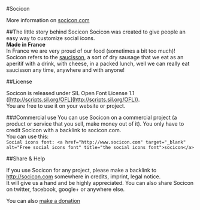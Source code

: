 #Socicon

More information on [socicon.com](http://socicon.com/)

##The little story behind Socicon
Socicon was created to give people an easy way to customize social icons.  
**Made in France**  
In France we are very proud of our food (sometimes a bit too much)!   Socicon refers to the [saucisson](http://en.wikipedia.org/wiki/Saucisson), a sort of dry sausage that we eat as an aperitif with a drink, with cheese, in a packed lunch, well we can really eat saucisson any time, anywhere and with anyone!

##License

Socicon is released under SIL Open Font License 1.1 ([http://scripts.sil.org/OFL](http://scripts.sil.org/OFL)).  
You are free to use it on your website or project.  

###Commercial use
You can use Socicon on a commercial project (a product or service that you sell, make money out of it). You only have to credit Socicon with a backlink to socicon.com.  
You can use this:  
`Social icons font: <a href="http://www.socicon.com" target="_blank" alt="Free social icons font" title="the social icons font">socicon</a>`

##Share & Help

If you use Socicon for any project, please make a backlink to http://socicon.com somewhere in credits, imprint, legal notice.  
It will give us a hand and be highly appreciated.
You can also share Socicon on twitter, facebook, google+ or anywhere else.

You can also [make a donation](https://www.paypal.com/cgi-bin/webscr?cmd=_s-xclick&hosted_button_id=MMAFH9MJUDYJE)
